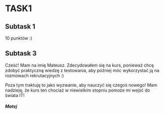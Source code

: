<h1>TASK1</h1>
<h2>Subtask 1</h2>
<p>10 punktów :)</p>
<h2>Subtask 3</h2>
</p>Cześć! Mam na imię Mateusz. Zdecydowałem się na kurs, ponieważ chcę zdobyć praktyczną wiedzę z testowania, aby później móc wykorzystać ją na rozmowach rekrutacyjnych :)</p>
</p>Poza tym traktuję to jako wyzwanie, aby nauczyć się czegoś nowego! Mam nadzieję, że kurs ten chociaż w niewielkim stopniu pomoże mi wejść do świata IT!</p>

*<h4>Matej</h4>*
